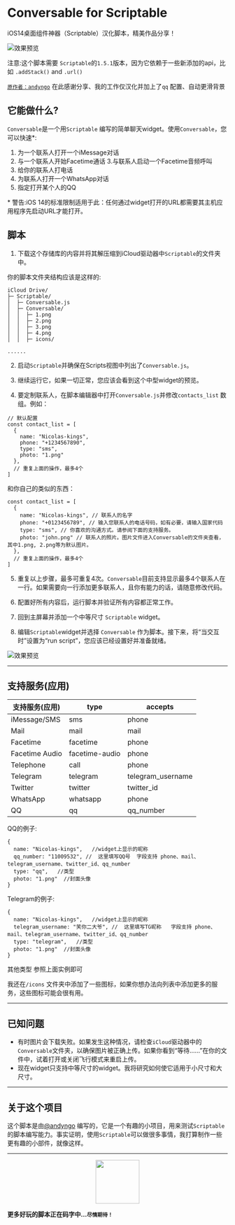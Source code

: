 # Conversable for Scriptable
iOS14桌面组件神器（Scriptable）汉化脚本，精美作品分享！
 
![效果预览](https://ae05.alicdn.com/kf/H33a5f3de043348b39974d80d01531f95G.png)

注意:这个脚本需要 `Scriptable`的`1.5.1`版本，因为它依赖于一些新添加的api，比如 `.addStack()` and `.url()`

[`原作者：andyngo`](https://github.com/andyngo/conversable-for-scriptable)  在此感谢分享、我的工作仅汉化并加上了`qq` 配置、自动更滑背景
## 它能做什么?

`Conversable`是一个用`Scriptable` 编写的简单聊天widget。使用`Conversable`，您可以快速\*:

1. 为一个联系人打开一个iMessage对话
2. 与一个联系人开始Facetime通话
3.与联系人启动一个Facetime音频呼叫
4. 给你的联系人打电话
5. 为联系人打开一个WhatsApp对话
6. 指定打开某个人的QQ

\* 警告:iOS 14的标准限制适用于此：任何通过widget打开的URL都需要其主机应用程序先启动URL才能打开。

## 脚本

1. 下载这个存储库的内容并将其解压缩到iCloud驱动器中`Scriptable`的文件夹中。

你的脚本文件夹结构应该是这样的:

``` 
iCloud Drive/
├─ Scriptable/
│  ├─ Conversable.js
│  ├─ Conversable/
│  │  ├─ 1.png
│  │  ├─ 2.png
│  │  ├─ 3.png
│  │  ├─ 4.png
│  │  ├─ icons/

......

```

2. 启动`Scriptable`并确保在Scripts视图中列出了`Conversable.js`。

3. 继续运行它，如果一切正常，您应该会看到这个中型widget的预览。

4. 要定制联系人，在脚本编辑器中打开`Conversable.js`并修改`contacts_list` 数组。例如：

```
// 默认配置
const contact_list = [
  {
    name: "Nicolas-kings",
    phone: "+1234567890",
    type: "sms",
    photo: "1.png"
  },
  // 重复上面的操作，最多4个
]
```

和你自己的类似的东西：

```
const contact_list = [
  {
    name: "Nicolas-kings", // 联系人的名字
    phone: "+0123456789", // 输入您联系人的电话号码，如有必要，请输入国家代码
    type: "sms", // 你喜欢的沟通方式。请参阅下面的支持服务。
    photo: "john.png" // 联系人的照片。图片文件进入Conversable的文件夹查看，其中1.png, 2.png等为默认图片。
  },
  // 重复上面的操作，最多4个
]
```

5. 重复以上步骤，最多可重复4次。`Conversable`目前支持显示最多4个联系人在一行。如果需要向一行添加更多联系人，且你有能力的话，请随意修改代码。

6. 配置好所有内容后，运行脚本并验证所有内容都正常工作。

7. 回到主屏幕并添加一个中等尺寸 `Scriptable` widget。

8. 编辑`Scriptable`widget并选择 `Conversable` 作为脚本。接下来，将“当交互时”设置为“run script”，您应该已经设置好并准备就绪。

![效果预览](https://ae05.alicdn.com/kf/H33a5f3de043348b39974d80d01531f95G.png)

---

## 支持服务(应用)

| 支持服务(应用) | type             | accepts           |
| --------------- | ---------------- | ----------------- |
| iMessage/SMS    | sms            | phone             |
| Mail            | mail           | mail              |
| Facetime        | facetime       | phone             |
| Facetime Audio  | facetime-audio | phone             |
| Telephone       | call           | phone             |
| Telegram        | telegram       | telegram_username |
| Twitter         | twitter        | twitter_id        |
| WhatsApp        | whatsapp       | phone             |
| QQ        | qq       | qq_number             |

QQ的例子:

```
{
  name: "Nicolas-kings",   //widget上显示的昵称
  qq_number: "11009532", //  这里填写QQ号  字段支持 phone、mail、telegram_username、twitter_id、qq_number
  type: "qq",   //类型
  photo: "1.png"  //封面头像
}
```
Telegram的例子:

```
{
  name: "Nicolas-kings",   //widget上显示的昵称
  telegram_username: "笑你二大爷", //  这里填写TG昵称   字段支持 phone、mail、telegram_username、twitter_id、qq_number
  type: "telegram",   //类型
  photo: "1.png"  //封面头像
}
```
其他类型 参照上面实例即可

我还在`/icons` 文件夹中添加了一些图标，如果你想办法向列表中添加更多的服务，这些图标可能会很有用。

---

## 已知问题

- 有时图片会下载失败。如果发生这种情况，请检查`iCloud`驱动器中的`Conversable`文件夹，以确保图片被正确上传。如果你看到“等待……”在你的文件中，试着打开或关闭飞行模式来重启上传。
- 现在widget只支持中等尺寸的widget。我将研究如何使它适用于小尺寸和大尺寸。

---

## 关于这个项目

这个脚本是由[@andyngo](https://twitter.com/andyngo) 编写的，它是一个有趣的小项目，用来测试`Scriptable`的脚本编写能力。事实证明，使用`Scriptable`可以做很多事情，我打算制作一些更有趣的小部件，就像这样。

---

<center>
    <img src="https://ae04.alicdn.com/kf/H697021382f264fd2ad0476c7e817b309g.png" style="width: 100px;">
</center>

**更多好玩的脚本正在码字中...`尽情期待！`**